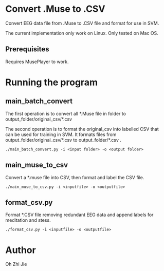 # Convert .Muse to .CSV

Convert EEG data file from .Muse to .CSV file and format for use in SVM.

The current implementation only work on Linux. Only tested on Mac OS.

## Prerequisites

Requires MusePlayer to work.

# Running the program

## main_batch_convert
The first operation is to convert all \*.Muse file in folder to output_folder/original_csv/\*.csv

The second operation is to format the original_csv into labelled CSV that can be used for training in SVM. It formats files from output_folder/original_csv/\*.csv to output_folder/\*.csv .
```
./main_batch_convert.py -i <input folder> -o <output folder>
```

## main_muse_to_csv
Convert a \*.muse file  into CSV, then format and label the CSV file.
```
./main_muse_to_csv.py -i <inputfile> -o <outputfile>
```

## format_csv.py
Format \*.CSV file removing redundant EEG data and append labels for meditation and stess.

```
./format_csv.py -i <inputfile> -o <outputfile>
```

# Author
Oh Zhi Jie

